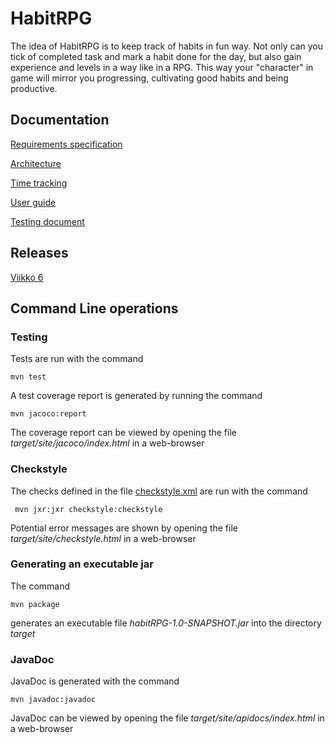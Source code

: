 # HabitRPG

The idea of HabitRPG is to keep track of habits in fun way. Not only can you tick of completed task and mark a 
habit done for the day, but also gain experience and levels in a way like in a RPG. This way your "character" in game
will mirror you progressing, cultivating good habits and being productive.

## Documentation

[Requirements specification](https://github.com/stadibo/otm-harjoitustyo/blob/master/habitRPG/documentation/requirements-specification.md)

[Architecture](https://github.com/stadibo/otm-harjoitustyo/blob/master/habitRPG/documentation/architecture.md)

[Time tracking](https://github.com/stadibo/otm-harjoitustyo/blob/master/habitRPG/documentation/time-tracking.md)

[User guide](https://github.com/stadibo/otm-harjoitustyo/blob/master/habitRPG/documentation/userGuide.md)

[Testing document](https://github.com/stadibo/otm-harjoitustyo/blob/master/habitRPG/documentation/testing_document.md)

## Releases

[Viikko 6](https://github.com/stadibo/otm-harjoitustyo/releases/tag/v1.1)

## Command Line operations

### Testing

Tests are run with the command

```
mvn test
```

A test coverage report is generated by running the command

```
mvn jacoco:report
```

The coverage report can be viewed by opening the file _target/site/jacoco/index.html_ in a web-browser

### Checkstyle

The checks defined in the file [checkstyle.xml](https://github.com/stadibo/otm-harjoitustyo/blob/master/habitRPG/checkstyle.xml) are run with the command

```
 mvn jxr:jxr checkstyle:checkstyle
```

Potential error messages are shown by opening the file _target/site/checkstyle.html_ in a web-browser

### Generating an executable jar

The command

```
mvn package
```

generates an executable file _habitRPG-1.0-SNAPSHOT.jar_ into the directory _target_

### JavaDoc

JavaDoc is generated with the command

```
mvn javadoc:javadoc
```

JavaDoc can be viewed by opening the file _target/site/apidocs/index.html_ in a web-browser

